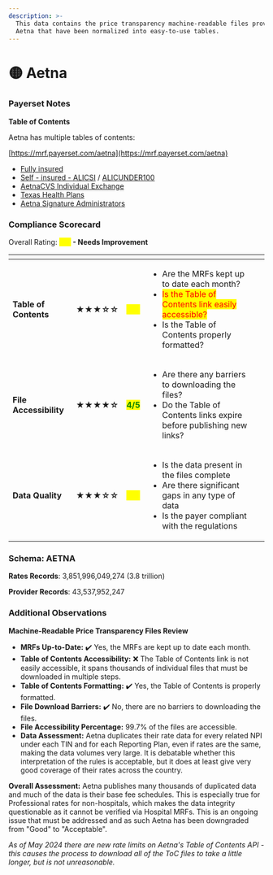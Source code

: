 ```yaml
---
description: >-
  This data contains the price transparency machine-readable files provided by
  Aetna that have been normalized into easy-to-use tables.
---
```


# 🟡 Aetna

### Payerset Notes

**Table of Contents**

Aetna has multiple tables of contents:

[https://mrf.payerset.com/aetna](https://mrf.payerset.com/aetna)

* [Fully insured](https://health1.aetna.com/app/public/#/one/insurerCode=AETNACVS_I\&brandCode=ALICFI/machine-readable-transparency-in-coverage)
* [Self - insured - ALICSI](https://health1.aetna.com/app/public/#/one/insurerCode=AETNACVS_I\&brandCode=ALICSI/machine-readable-transparency-in-coverage) / [ALICUNDER100](https://health1.aetna.com/app/public/#/one/insurerCode=AETNACVS_I\&brandCode=ALICUNDER100/machine-readable-transparency-in-coverage)
* [AetnaCVS Individual Exchange](https://health1.aetna.com/app/public/#/one/insurerCode=AETNACVS_I\&brandCode=AETNACVS/machine-readable-transparency-in-coverage)
* [Texas Health Plans](https://health1.aetna.com/app/public/#/one/insurerCode=AETNACVS_I\&brandCode=TEXASFI/machine-readable-transparency-in-coverage)
* [Aetna Signature Administrators](https://health1.aetna.com/app/public/#/one/insurerCode=AETNACVS_I\&brandCode=ASA/machine-readable-transparency-in-coverage?searchTerm=ASA_01\&lock=true)

### Compliance Scorecard

Overall Rating: <mark style="color:yellow;">**3/5**</mark>**&#x20;- Needs Improvement**

<table data-view="cards"><thead><tr><th></th><th></th><th></th><th></th><th data-hidden data-card-cover data-type="files"></th></tr></thead><tbody><tr><td><strong>Table of Contents</strong></td><td><strong>★★★☆☆</strong></td><td><mark style="color:yellow;">3<strong>/5</strong></mark></td><td><ul><li>Are the MRFs kept up to date each month? </li><li><mark style="color:red;">Is the Table of Contents link easily accessible?</mark></li><li>Is the Table of Contents properly formatted?</li></ul></td><td></td></tr><tr><td><strong>File Accessibility</strong></td><td><strong>★★★★☆</strong></td><td><mark style="color:green;"><strong>4/5</strong></mark></td><td><ul><li>Are there any barriers to downloading the files?</li><li>Do the Table of Contents links expire before publishing new links?</li></ul></td><td></td></tr><tr><td><strong>Data Quality</strong></td><td><strong>★★★☆☆</strong></td><td><mark style="color:yellow;"><strong>3/5</strong></mark></td><td><ul><li>Is the data present in the files complete</li><li>Are there significant gaps in any type of data</li><li>Is the payer compliant with the regulations</li></ul></td><td></td></tr></tbody></table>

### Schema: AETNA

**Rates Records**: 3,851,996,049,274 (3.8 trillion)

**Provider Records**: 43,537,952,247

### Additional Observations

**Machine-Readable Price Transparency Files Review**

* **MRFs Up-to-Date:** ✔️ Yes, the MRFs are kept up to date each month.
* **Table of Contents Accessibility:** ❌ The Table of Contents link is not easily accessible, it spans thousands of individual files that must be downloaded in multiple steps.
* **Table of Contents Formatting:** ✔️ Yes, the Table of Contents is properly formatted.
* **File Download Barriers:** ✔️ No, there are no barriers to downloading the files.
* **File Accessibility Percentage:** 99.7% of the files are accessible.
* **Data Assessment:** Aetna duplicates their rate data for every related NPI under each TIN and for each Reporting Plan, even if rates are the same, making the data volumes very large. It is debatable whether this interpretation of the rules is acceptable, but it does at least give very good coverage of their rates across the country.

**Overall Assessment:** Aetna publishes many thousands of duplicated data and much of the data is their base fee schedules. This is especially true for Professional rates for non-hospitals, which makes the data integrity questionable as it cannot be verified via Hospital MRFs. This is an ongoing issue that must be addressed and as such Aetna has been downgraded from "Good" to "Acceptable".

_As of May 2024 there are new rate limits on Aetna's Table of Contents API - this causes the process to download all of the ToC files to take a little longer, but is not unreasonable._
